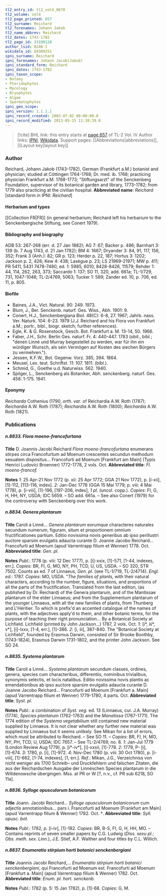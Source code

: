 ```yaml
---
tl2_entry_id: tl2_vol4_0670
tl2_volume: vol4
tl2_page_printed: 657
tl2_surname: Reichard
tl2_forenames: Johann Jakob
tl2_name_abbrev: Reichard
tl2_dates: 1743-1782
tl2_page_id: 33190128
author_lsid: 8246-1
wikidata_id: Q4389251
ipni_surname: Reichard
ipni_forenames: Johann Jacob(Jakob)
ipni_standard_form: Reichard
ipni_dates: 1743-1782
ipni_taxon_scope: 
- Botany
- Pteridophytes
- Mycology
- Bryophytes
- Algae
- Spermatophytes
ipni_geo_scope: 
ipni_version: 1.1.1.1
ipni_record_created: 2003-07-02 00:00:00.0
ipni_record_modified: 2013-05-15 11:38:39.0
---
```


> [!cite] BHL link: this entry starts at [page 657](https://www.biodiversitylibrary.org/page/33190128) of TL-2 Vol. IV
> Author links: [IPNI](https://www.ipni.org/a/8246-1), [Wikidata](https://www.wikidata.org/wiki/Q4389251). Support pages: [[Abbreviations|abbreviations]], [[Layout key|layout key]]

### Author

Reichard, Johann Jakob (1743-1782), German (Frankfurt a.M.) botanist and physician; studied at Cöttingen 1764-1768; Dr. med. ib. 1768; practicing physician Frankfurt a.M. 1768-1773; "Stiftungsarzt" of the Senckenberg Foundation, supervisor of its botanical garden and library, 1773-1782; from 1779 also practicing at the civilian hospital. 
**Abbreviated name**: *Reichard* \[standard form in IPNI: *Reichard*\]

#### Herbarium and types

[[Collection FR|FR]] (in general herbarium; Reichard left his herbarium to the Senckenbergische Stiftung, see Conert 1979).

#### Bibliography and biography

ADB 53: 267-268 (err. d. 27 Jan 1882); AG 7: 67; Backer p. 486; Barnhart 3: 139 (b. 7 Aug 1743, d. 21 Jan 1782); BM 4: 1667; Dryander 3: 84, 91, 117, 156, 352; Frank 3 (Anh.): 82; GR p. 123; Herder p. 22, 187; Hortus 3: 1202; Jackson p. 2, 426; Kew 4: 438; Lasègue p. 23; LS 21969-21971; MW p. 411; PR 5411, 5431 7478-7480, ed. 1: 5985, 6010, 8428-8426, 11579; Rehder 1: 44, 114, 262, 263, 373; Saccardo 1: 137; SO 11, 320, add. 661a; TL-1/729, 731, 1047-1048; TL-2/4769, 5063; Tucker 1: 589; Zander ed. 10, p. 706, ed. 11, p. 805.

#### Biofile

- Baines, J.A., Vict. Natural. 90: 249. 1973.
- Blum, J., Ber. Senckenb. naturf. Ges. Wiss., Abh. 1901: 9.
- Conert, H.J., Senckenbergiana Biol. 48(C): 6-8, 27. 1967; Jahrb. nass. Ver. Naturk. 104: 6-23. 1979 (J.J. Reichard and his Flora von Frankfurt a.M.; portr., bibl., biogr. sketch; further references).
- Egle, K. & G. Rosenstock, Gesch. Bot. Frankfurt a. M. 13-14, 50. 1966.
- Faber, J.H., Schr. Berlin Ges. naturf. Fr. 4: 440-447. 1783 (obit., bibl.; "denen Linné und Murray beigestellet zu werden, war für ihn ein würdiger Wunsch, als sein Vermögen auf Kosten des siechen Bürgers zu vermehren.").
- Jessen, K.F.W., Bot. Gegenw. Vorz. 385, 394. 1864.
- Meusel, Lex. teut. Schriftst. 11: 107. 1811. (bibl.).
- Schmid, G., Goethe u.d. Naturwiss. 562. 1940.
- Spilger, L., Senckenberg als Botaniker, Abh. senckenberg. naturf. Ges. 458: 1-175. 1941.

#### Eponymy

*Reicharda* Cothenius (1790, *orth. var*. of Reichardia A.W. Roth (1787); *Reichardia* A.W. Roth (1787); *Reichardia* A.W. Roth (1800); *Reichardia* A.W. Roth (1821).

### Publications

##### n.8833. Flora moeno-francofurtana

**Title**
D. Joannis Jacobi Reichard *Flora moeno-francofurtana* enumerans stirpes circa Francofurtum ad Moenum crescentes secundun methodum sexualem dispositus... Francofurti ad Moenum \[Frankfurt am Main\] (Typis Henrici Ludovici Broenner) 1772-1778, 2 vols. Oct.
**Abbreviated title**: *Fl. moeno-francof.*

**Notes**
*1*: 25 Apr-21 Nov 1772 (p. xii: 25 Apr 1772; GGA 21 Nov 1772), p. \[i-xii\], \[1\]-112, \[113-116, index\].
*2*: Jan-Dec 1778 (GGA 15 Mai 1779; p. viii: 4 Mai 1778), p. \[i-viii\], \[1\]-196, \[197-206, index\], *1 pl*. (uncol. copp.).
*Copies*: FI, G, H, HH, NY, USDA; IDC 5659. – SO add. 661a. – See also Conert (1979) for the controversy with Senckenberg over this work.

##### n.8834. Genera plantarum

**Title**
Caroli a Linné... *Genera plantarum* eorumque characteres naturales secundum numerum, figuram, situm et proportionem omnium fructificationes partium. Editio novissima novis generibus ab ipso perillustri auctore sparsim evulgatis adaucta curante D. Joanne Jacobo Reichard... Francofurti ad Moenum (apud Varrentrapp filium et Wenner) 1778. Oct.
**Abbreviated title**: *Gen. pl.*

**Notes**
*Publ*.: 1778 (p. viii: 12 Dec 1777), p. \[i\]-xxix, \[1\]-571, \[1-44, indexes, err.\]. *Copies*: BR, FI, G, MO, NY, PH, TCD, U, US, USDA. – SO 320, STR 7502. Counts as ed. 7 of Linnaeus, *Gen. pl.* (see TL-1/719, TL-2/4714).
*Engl. ed.*: 1787. *Copies*: MO, USDA. "*The families of plants*, with their natural characters, according to the number, figure, situations, and proportions of all the parts of the fructification. Translated from the last edition, (as published by Dr. Reichard) of the Genera plantarum, and of the Mantissae plantarum of the elder Linnaeus; and from the Supplementum plantarum of the younger Linnaeus, with all the new families of plants, from Thunberg and L'Héritier. To which is prefix'd an accented catalogue of the names of plants, with the adjectives apply'd to them, and other botanic terms, for the purpose of teaching their right pronunciation... By a Botanical Society at Lichfield. Lichfield (printed by John Jackson...) 1787, 2 vols. Oct.
*1*: \[i\*, iii\*, v\*\], \[i\]-lxxx, \[1-4, err.\], \[1\]-386.
*2*: \[i, iii\], 387-840.
The "Botanical Society at Lichfield", founded by Erasmus Darwin, consisted of Sir Brooke Boothby, (1743-1824), Erasmus Darwin 1731-1802, and the printer John Jackson. See SO 24.

##### n.8835. Systema plantarum

**Title**
Caroli a Linné... *Systema plantarum* secundum classes, ordines, genera, species cum characteribus, differentiis, nominibus trivialibus, synonymis selectis, et locis natalibus. Editio novissima novis plantis ac emendationibus ab ipso auctore sparsim evulgatis adaucta curante D. Joanne Jacobo Reichard... Francofurti ad Moenum \[Frankfurt a. Main\] (apud Varrentrapp filium et Wenner) 1779-1780, 4 parts. Oct.
**Abbreviated title**: *Syst. pl.*

**Notes**
*Publ*.: a combination of *Syst. veg.* ed. 13 (Linnaeus, cur. J.A. Murray) (1774), *Species plantarum* (1762-1763) and the *Manatissa* (1767-1771). The 1774 edition of the *Systema vegetabilium* still contained new material supplied by Linnaeus. It is not clear whether any further new material was supplied by Linnaeus but it seems unlikely. See Mikan for a list of errors, which must be attributed to Reichard. – See SO 11. – *Copies*: BR, FI, H, MO, NY, PH, TCD, U, USDA; IDC 7657. – See TL-2/4769, no. 8.
*1*: Jan-Jul 1779 (London Review Aug 1779), p. \[i\*-iv\*\], \[i\]-xxxii, \[1\]-778.
*2*: 1779, P- \[i\], \[1\]-674.
*3*: 1780, p. \[i\], \[1\]-972.
*4*: Nov-Dec 1780 (p. viii: 30 Oct 1780), p. \[i-viii\], \[1\]-662, \[1-74, indexes\], \[1, err.\].
*Ref*.: Mikan, J.G., Verzeichniss von nicht weniger als 1700 Schreib– und Druckfehlern und falschen Zitaten, die aus der Reichardschen Ausgabe der Linnéschen Species plantarum in die Willdenowsche übergingen. Mss. at PR or W \[?, n.v., cf. PR sub 6218, SO 11a\].

##### n.8836. Sylloge opusculorum botanicorum

**Title**
Joann. Jacobi Reichard... *Sylloge opusculorum botanicorum* cum adjectis annotationibus... pars i. Francofurti ad Moenum \[Frankfurt am Main\] (apud Varrentrapp filium & Wenner) 1782. Oct. †.
**Abbreviated title**: *Syll. opusc. bot.*

**Notes**
*Publ*.: 1782, p. \[i-iv\], \[1\]-182. *Copies*: BR, B-S, FI, G, H, HH, MO. – Contains reprints of seven smaller papers by C.G. Ludwig (*Diss. sexu pl.*; *Obs. meth. sex. Linn.*), J.E. Stief, A.F. Walther and four titles by C.L. Willich.

##### n.8837. Enumeratio stirpium horti botanici senckenbergiani

**Title**
Joannis Jacobi Reichard,... *Enumeratio stirpium horti botanici senckenbergiani*, qui Francofurti ad Moenum est. Francofurti ad Moenum \[Frankfurt a. Main\] (apud Varrentrapp filium & Wenner) 1782. Oct.
**Abbreviated title**: *Enum. pl. hort. senckenb.*

**Notes**
*Publ*.: 1782 (p. 5: 15 Jan 1782), p. \[1\]-68. *Copies*: G, M.

